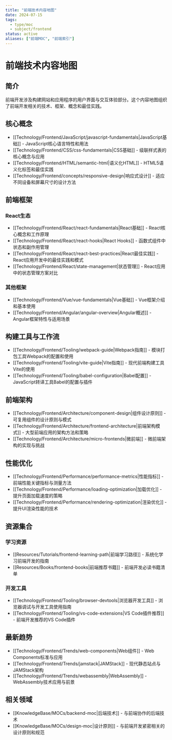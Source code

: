 ```yaml
---
title: "前端技术内容地图"
date: 2024-07-15
tags: 
  - type/moc
  - subject/frontend
status: active
aliases: ["前端MOC", "前端索引"]
---
```


# 前端技术内容地图

## 简介

前端开发涉及构建网站和应用程序的用户界面与交互体验部分。这个内容地图组织了前端开发相关的技术、框架、概念和最佳实践。

## 核心概念

- [[Technology/Frontend/JavaScript/javascript-fundamentals|JavaScript基础]] - JavaScript核心语言特性和用法
- [[Technology/Frontend/CSS/css-fundamentals|CSS基础]] - 级联样式表的核心概念与应用
- [[Technology/Frontend/HTML/semantic-html|语义化HTML]] - HTML5语义化标签和最佳实践
- [[Technology/Frontend/concepts/responsive-design|响应式设计]] - 适应不同设备和屏幕尺寸的设计方法

## 前端框架

### React生态

- [[Technology/Frontend/React/react-fundamentals|React基础]] - React核心概念和工作原理
- [[Technology/Frontend/React/react-hooks|React Hooks]] - 函数式组件中状态和副作用管理
- [[Technology/Frontend/React/react-best-practices|React最佳实践]] - React应用开发中的最佳实践和模式
- [[Technology/Frontend/React/state-management|状态管理]] - React应用中的状态管理方案对比

### 其他框架

- [[Technology/Frontend/Vue/vue-fundamentals|Vue基础]] - Vue框架介绍和基本使用
- [[Technology/Frontend/Angular/angular-overview|Angular概述]] - Angular框架特性与适用场景

## 构建工具与工作流

- [[Technology/Frontend/Tooling/webpack-guide|Webpack指南]] - 模块打包工具Webpack的配置和使用
- [[Technology/Frontend/Tooling/vite-guide|Vite指南]] - 现代前端构建工具Vite的使用
- [[Technology/Frontend/Tooling/babel-configuration|Babel配置]] - JavaScript转译工具Babel的配置与插件

## 前端架构

- [[Technology/Frontend/Architecture/component-design|组件设计原则]] - 可复用组件的设计原则与模式
- [[Technology/Frontend/Architecture/frontend-architecture|前端架构模式]] - 大型前端应用的架构方法和策略
- [[Technology/Frontend/Architecture/micro-frontends|微前端]] - 微前端架构的实现与挑战

## 性能优化

- [[Technology/Frontend/Performance/performance-metrics|性能指标]] - 前端性能关键指标与测量方法
- [[Technology/Frontend/Performance/loading-optimization|加载优化]] - 提升页面加载速度的策略
- [[Technology/Frontend/Performance/rendering-optimization|渲染优化]] - 提升UI渲染性能的技术

## 资源集合

### 学习资源

- [[Resources/Tutorials/frontend-learning-path|前端学习路径]] - 系统化学习前端开发的指南
- [[Resources/Books/frontend-books|前端推荐书籍]] - 前端开发必读书籍清单

### 开发工具

- [[Technology/Frontend/Tooling/browser-devtools|浏览器开发工具]] - 浏览器调试与开发工具使用指南
- [[Technology/Frontend/Tooling/vs-code-extensions|VS Code插件推荐]] - 前端开发推荐的VS Code插件

## 最新趋势

- [[Technology/Frontend/Trends/web-components|Web组件]] - Web Components标准与应用
- [[Technology/Frontend/Trends/jamstack|JAMStack]] - 现代静态站点与JAMStack架构
- [[Technology/Frontend/Trends/webassembly|WebAssembly]] - WebAssembly技术应用与前景

## 相关领域

- [[KnowledgeBase/MOCs/backend-moc|后端技术]] - 与前端协作的后端技术
- [[KnowledgeBase/MOCs/design-moc|设计原则]] - 与前端开发紧密相关的设计原则和规范 